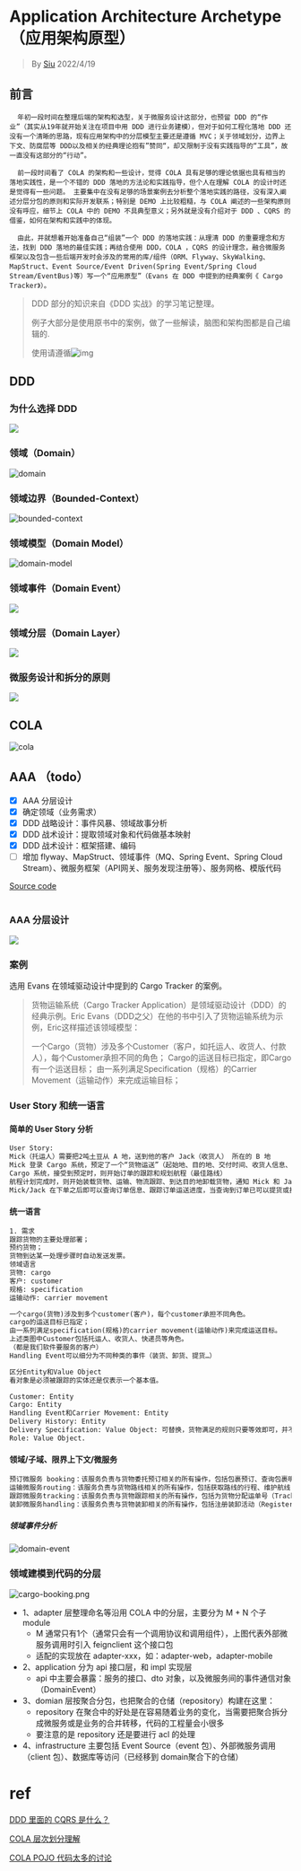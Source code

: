 # Application Architecture Archetype（应用架构原型）
> By [Siu]() 2022/4/19



## 前言

      年初一段时间在整理后端的架构和选型，关于微服务设计这部分，也预留 DDD 的“作业”（其实从19年就开始关注在项目中用 DDD 进行业务建模），但对于如何工程化落地 DDD 还没有一个清晰的思路，现有应用架构中的分层模型主要还是遵循 MVC；关于领域划分，边界上下文、防腐层等 DDD以及相关的经典理论抱有”赞同“，却又限制于没有实践指导的“工具”，故一直没有这部分的“行动”。

      前一段时间看了 COLA 的架构和一些设计，觉得 COLA 具有足够的理论依据也具有相当的落地实践性，是一个不错的 DDD 落地的方法论和实践指导，但个人在理解 COLA 的设计时还是觉得有一些问题。 主要集中在没有足够的场景案例去分析整个落地实践的路径，没有深入阐述分层分包的原则和实际开发联系；特别是 DEMO 上比较粗糙，与 COLA 阐述的一些架构原则没有呼应，细节上 COLA 中的 DEMO 不具典型意义；另外就是没有介绍对于 DDD 、CQRS 的借鉴，如何在架构和实践中的体现。

      由此，并就想着开始准备自己“组装”一个 DDD 的落地实践：从理清 DDD 的重要理念和方法，找到 DDD 落地的最佳实践；再结合使用 DDD，COLA ，CQRS 的设计理念，融合微服务框架以及包含一些后端开发时会涉及的常用的库/组件（ORM、Flyway、SkyWalking、MapStruct、Event Source/Event Driven(Spring Event/Spring Cloud Stream/EventBus)等）写一个“应用原型”（Evans 在 DDD 中提到的经典案例《 Cargo Tracker》）。



> DDD 部分的知识来自《DDD 实战》的学习笔记整理。
>
> 例子大部分是使用原书中的案例，做了一些解读，脑图和架构图都是自己编辑的.
>
> 使用请遵循![img](./assets/CC-BY-NC-ND.png)





## DDD

### 为什么选择 DDD

![](assets/why-DDD.svg)

### 领域（Domain）

![domain](assets/domain.svg)

### 领域边界（Bounded-Context）

![bounded-context](assets/bounded-context.svg)

### 领域模型（Domain Model）

![domain-model](assets/domain-model.svg)



### 领域事件（Domain Event）

![](assets/domain-event.svg)

### 领域分层（Domain Layer）

![](assets/DDD-layer-arch.svg)

### 微服务设计和拆分的原则

![](assets/微服务设计和拆分的原则.svg)

## COLA



![cola](assets/cola-layer-arch.png)



## AAA （todo）



- [x] AAA 分层设计
- [x] 确定领域（业务需求）
- [x] DDD 战略设计：事件风暴、领域故事分析
- [x] DDD 战术设计：提取领域对象和代码做基本映射
- [x] DDD 战术设计：框架搭建、编码
- [ ] 增加 flyway、MapStruct、领域事件（MQ、Spring Event、Spring Cloud Stream）、微服务框架（API网关、服务发现注册等）、服务网格、模版代码

[Source code](https://github.com/siu91/cargo-tracker)

# 

### AAA 分层设计

![](assets/AAA.svg)

### 案例

选用 Evans 在领域驱动设计中提到的 Cargo Tracker 的案例。

> 货物运输系统（Cargo Tracker Application）是领域驱动设计（DDD）的经典示例。Eric Evans（DDD之父）在他的书中引入了货物运输系统为示例，Eric这样描述该领域模型：
>
> 一个Cargo（货物）涉及多个Customer（客户，如托运人、收货人、付款人），每个Customer承担不同的角色；
> Cargo的运送目标已指定，即Cargo有一个运送目标；
> 由一系列满足Specification（规格）的Carrier Movement（运输动作）来完成运输目标；



### User Story 和统一语言

#### 简单的 User Story 分析

```txt
User Story:
Mick（托运人）需要把2吨土豆从 A 地，送到他的客户 Jack（收货人） 所在的 B 地
Mick 登录 Cargo 系统，预定了一个“货物运送”（起始地、目的地、交付时间、收货人信息、货物信息）
Cargo 系统，接受到预定时，则开始订单的跟踪和规划航程（最佳路线）
航程计划完成时，则开始装载货物、运输、物流跟踪、到达目的地卸载货物，通知 Mick 和 Jack （提货、电子发票等）。
Mick/Jack 在下单之后即可以查询订单信息、跟踪订单运送进度，当查询到订单已可以提货或接收到通知即可提货。
```

#### 统一语言

```txt
1. 需求
跟踪货物的主要处理部署；
预约货物；
货物到达某一处理步骤时自动发送发票。
领域语言
货物: cargo
客户: customer
规格: specification
运输动作: carrier movement

一个cargo(货物)涉及到多个customer(客户)，每个customer承担不同角色。
cargo的运送目标已指定；
由一系列满足specification(规格)的carrier movement(运输动作)来完成运送目标。
上述类图中Customer包括托运人、收货人、快递员等角色。
（都是我们软件要服务的客户）
Handling Event可以细分为不同种类的事件（装货、卸货、提货…）

区分Entity和Value Object
看对象是必须被跟踪的实体还是仅表示一个基本值。

Customer: Entity
Cargo: Entity
Handling Event和Carrier Movement: Entity
Delivery History: Entity
Delivery Specification: Value Object: 可替换，货物满足的规则只要等效即可，并不一定需要是某一个id的规则。
Role: Value Object.
```



#### 领域/子域、限界上下文/微服务

```txt
预订微服务 booking：该服务负责与货物委托预订相关的所有操作，包括包裹预订、查询包裹明细、包裹行程制订等等，还有发布CargoBookedEvent和CargoRoutedEvent领域事件，以及订阅CargoHandledEvent事件消息等等。
运输微服务routing：该服务负责与货物路线相关的所有操作，包括获取路线的行程、维护航线（Maintain Voyages）等等。
跟踪微服务tracking：该服务负责与货物跟踪相关的所有操作，包括为货物分配运单号（TrackingNumber）、跟踪货物路线，还有订阅CargoRoutedEvent和CargoHandledEvent事件消息。
装卸微服务handling：该服务负责与货物装卸相关的所有操作，包括注册装卸活动（Register Handling Activity）、查询装卸活动历史记录等等。
```

##### 领域事件分析

![domain-event](assets/domain-event.png)



### 领域建模到代码的分层

![cargo-booking.png](assets/cargo-booking.png)

- 1、adapter 层整理命名等沿用 COLA 中的分层，主要分为 M + N 个子 module
  - M 通常只有1个（通常只会有一个调用协议和调用组件），上图代表外部微服务调用时引入 feignclient 这个接口包
  - 适配的实现放在 adapter-xxx，如：adapter-web，adapter-mobile
- 2、application 分为 api 接口层，和 impl 实现层
  - api 中主要会暴露：服务的接口、dto 对象，以及微服务间的事件通信对象（DomainEvent）
- 3、domian 层按聚合分包，也把聚合的仓储（repository）构建在这里：
  - repository 在聚合中的好处是在容易随着业务的变化，当需要把聚合拆分成微服务或是业务的合并转移，代码的工程量会小很多
  - 要注意的是 repository 还是要进行 acl 的处理
- 4、infrastructure 主要包括 Event Source（event 包）、外部微服务调用（client 包）、数据库等访问（已经移到 domain聚合下的仓储）



# ref

[DDD 里面的 CQRS 是什么？](https://www.51cto.com/article/644144.html)

[COLA 层次划分理解](https://github.com/alibaba/COLA/issues/203)

[COLA POJO 代码太多的讨论](https://github.com/alibaba/COLA/issues/271)
